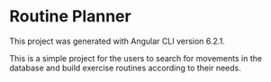 # Routine Planner

This project was generated with Angular CLI version 6.2.1.

This is a simple project for the users to search for movements in the database and build exercise routines according to their needs.
